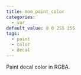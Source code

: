 ```yaml
---
title: mom_paint_color
categories:
  - var
default_value: 0 0 255 255
tags:
  - paint
  - color
  - decal
---
```


Paint decal color in RGBA.
